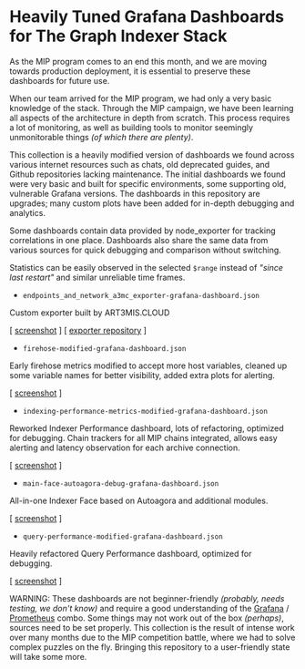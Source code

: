 # Heavily Tuned Grafana Dashboards for The Graph Indexer Stack

As the MIP program comes to an end this month, and we are moving towards production deployment, it is essential to preserve these dashboards for future use. 

When our team arrived for the MIP program, we had only a very basic knowledge of the stack. Through the MIP campaign, we have been learning all aspects of the architecture in depth from scratch. This process requires a lot of monitoring, as well as building tools to monitor seemingly unmonitorable things _(of which there are plenty)_. 

This collection is a heavily modified version of dashboards we found across various internet resources such as chats, old deprecated guides, and Github repositories lacking maintenance. The initial dashboards we found were very basic and built for specific environments, some supporting old, vulnerable Grafana versions. The dashboards in this repository are upgrades; many custom plots have been added for in-depth debugging and analytics.

Some dashboards contain data provided by node_exporter for tracking correlations in one place. Dashboards also share the same data from various sources for quick debugging and comparison without switching. 

Statistics can be easily observed in the selected `$range` instead of _"since last restart"_ and similar unreliable time frames.

* `endpoints_and_network_a3mc_exporter-grafana-dashboard.json`

Custom exporter built by ART3MIS.CLOUD

[ [screenshot](https://raw.githubusercontent.com/matsuro-hadouken/the-graph-dashboard-stash/main/screenshots/test-endpoints-network.png) ]
[ [exporter repository](https://github.com/a3mc/graph-toolbox/tree/master/graph-prom-exporter) ]

* `firehose-modified-grafana-dashboard.json`

Early firehose metrics modified to accept more host variables, cleaned up some variable names for better visibility, added extra plots for alerting.

[ [screenshot](https://raw.githubusercontent.com/matsuro-hadouken/the-graph-dashboard-stash/main/screenshots/firehose.png) ]

* `indexing-performance-metrics-modified-grafana-dashboard.json`

Reworked Indexer Performance dashboard, lots of refactoring, optimized for debugging. Chain trackers for all MIP chains integrated, allows easy alerting and latency observation for each archive connection.

[ [screenshot](https://raw.githubusercontent.com/matsuro-hadouken/the-graph-dashboard-stash/main/screenshots/indexing-performance.png) ]

* `main-face-autoagora-debug-grafana-dashboard.json`

All-in-one Indexer Face based on Autoagora and additional modules.

[ [screenshot](https://raw.githubusercontent.com/matsuro-hadouken/the-graph-dashboard-stash/main/screenshots/autoagora.png) ]

* `query-performance-modified-grafana-dashboard.json`

Heavily refactored Query Performance dashboard, optimized for debugging.

[ [screenshot](https://raw.githubusercontent.com/matsuro-hadouken/the-graph-dashboard-stash/main/screenshots/query-performance.png) ]

WARNING: These dashboards are not beginner-friendly _(probably, needs testing, we don't know)_ and require a good understanding of the [Grafana](https://grafana.com/docs/) / [Prometheus](https://prometheus.io/docs/introduction/overview/) combo. Some things may not work out of the box _(perhaps)_, sources need to be set properly. This collection is the result of intense work over many months due to the MIP competition battle, where we had to solve complex puzzles on the fly. Bringing this repository to a user-friendly state will take some more.